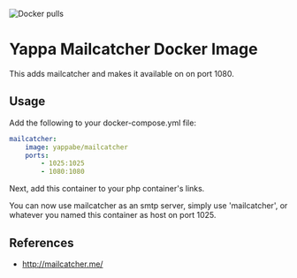 ![Docker pulls](https://img.shields.io/docker/pulls/yappabe/mailcatcher.svg?style=flat)

# Yappa Mailcatcher Docker Image

This adds mailcatcher and makes it available on on port 1080.

## Usage

Add the following to your docker-compose.yml file:

```YAML
mailcatcher:
    image: yappabe/mailcatcher
    ports:
        - 1025:1025
        - 1080:1080
```
Next, add this container to your php container's links.

You can now use mailcatcher as an smtp server, simply use 'mailcatcher', or whatever you named this container as host on port 1025.

## References
* http://mailcatcher.me/
